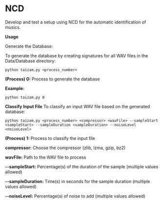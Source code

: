 # NCD
Develop and test a setup using NCD for the automatic  identification of musics.

**Usage** 

Generate the Database:

To generate the database by creating signatures for all WAV files in the Data/Database directory:
```
python taizam.py <process_number>
```
**(Process) 0:** Process to generate the database

**Example:**
```
python taizam.py 0
```

**Classify Input File**
To classify an input WAV file based on the generated database:

```
python taizam.py <process_number> <compressor> <wavFile> --sampleStart <sampleStart> --sampleDuration <sampleDuration> --noiseLevel <noiseLevel>
```
**(Process) 1:** Process to classify the input file

**compressor:** Choose the compressor (zlib, lzma, gzip, bz2)

**wavFile:** Path to the WAV file to process

**--sampleStart:** Percentage(s) of the duration of the sample (multiple values allowed)

**--sampleDuration:** Time(s) in seconds for the sample duration (multiple values allowed)

**--noiseLevel:** Percentage(s) of noise to add (multiple values allowed)
